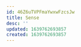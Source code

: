 ```yaml
---
id: 46Z6uTVPFmaYwxwFzcsJw
title: Sense
desc: ''
updated: 1639762693857
created: 1639762693857
---
```


